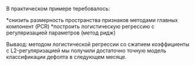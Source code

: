 В практическом примере теребовалось:

*снизить размерность пространства признаков методами главных компонент (PCR)
*построить логистическую регрессию с регуляризацией параметров (метод ридж)

Вываод: методом логистической регрессии со сжатием коэффициенты с L2-регуляризацией мы получили достаточно точную модель классификации дефолта в следующем месяце.

